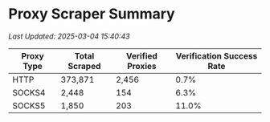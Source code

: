 # Proxy Scraper Summary

_Last Updated: 2025-03-04 15:40:43_

| Proxy Type | Total Scraped | Verified Proxies | Verification Success Rate |
|------------|--------------|------------------|--------------------------|
| HTTP | 373,871 | 2,456 | 0.7% |
| SOCKS4 | 2,448 | 154 | 6.3% |
| SOCKS5 | 1,850 | 203 | 11.0% |
